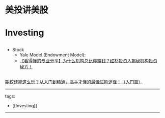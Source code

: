 # 美投讲美股


# Investing

## 
* Stock
  * Yale Model (Endowment Model):
  * [【看得懂的专业分享】为什么机构总比你赚钱？红杉投资人揭秘机构投资秘方！](https://www.youtube.com/watch?v=Ac3S7UYCKjQ)

##
[期权还能这么玩？从入门到精通，高手才懂的最佳进阶途径！（入门篇）](https://www.youtube.com/watch?v=RKolWS9wtUI)



---
tags:
  - [[Investing]]
  
---
